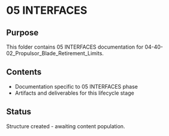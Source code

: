 # 05 INTERFACES

## Purpose
This folder contains 05 INTERFACES documentation for 04-40-02_Propulsor_Blade_Retirement_Limits.

## Contents
- Documentation specific to 05 INTERFACES phase
- Artifacts and deliverables for this lifecycle stage

## Status
Structure created - awaiting content population.
